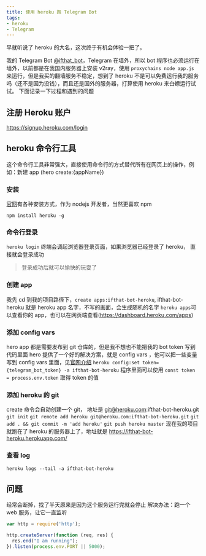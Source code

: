 ```yaml
---
title: 使用 heroku 跑 Telegram Bot
tags: 
- heroku
- Telegram
---
```


早就听说了 heroku 的大名，这次终于有机会体验一把了。

我的 Telegram Bot [@ifthat_bot](https://t.me/ifthat_bot)，Telegram 在墙外，所以 bot 程序也必须运行在墙外，以前都是在我国内服务器上安装 v2ray，使用 `proxychains node app.js` 来运行，但是我买的翻墙服务不稳定，想到了 heroku 不是可以免费运行我的服务吗（还不是因为没钱），而且还是国外的服务器，打算使用 heroku 来~~白嫖~~运行试试。
下面记录一下过程和遇到的问题

## 注册 Heroku 账户

https://signup.heroku.com/login

##  heroku 命令行工具
这个命令行工具非常强大，直接使用命令行的方式替代所有在网页上的操作，例如：新建 app (hero create:{appName})

### 安装
[官网](https://devcenter.heroku.com/articles/heroku-cli)有各种安装方式，作为 nodejs 开发者，当然更喜欢 npm

`npm install heroku -g`

### 命令行登录
`heroku login`
终端会调起浏览器登录页面，如果浏览器已经登录了 heroku， 直接就会登录成功
> 登录成功后就可以愉快的玩耍了

### 创建 app
我先 cd 到我的项目路径下，`create apps:ifthat-bot-heroku`, ifthat-bot-heroku 就是 heroku app 名字，不写的画面，会生成随机的名字
`heroku apps`可以查看你的 app，也可以在网页端查看(https://dashboard.heroku.com/apps)

### 添加 config vars
hero app 都是需要发布到 git 仓库的，但是我不想也不能把我的 bot token 写到代码里面
hero 提供了一个好的解决方案，就是 config vars ，他可以把一些变量写到 config vars 里面，见[官网介绍](https://devcenter.heroku.com/articles/config-vars)
`heroku config:set token={telegram_bot_token} -a ifthat-bot-heroku`
程序里面可以使用 `const token = process.env.token` 取得 token 的值

### 添加 heroku 的 git
create 命令会自动创建一个 git， 地址是 git@heroku.com:ifthat-bot-heroku.git
`git init`
`git remote add heroku git@heroku.com:ifthat-bot-heroku.git`
`git add . && git commit -m 'add heroku'`
`git push heroku master`
现在我的项目就跑在了 heroku 的服务器上了，地址就是 https://ifthat-bot-heroku.herokuapp.com/

### 查看 log
`heroku logs --tail -a ifthat-bot-heroku`

## 问题
经常会断掉，找了半天原来是因为这个服务运行完就会停止
解决办法：跑一个 web 服务，让它一直监听
``` javascript
var http = require('http');

http.createServer(function (req, res) {
  res.end("I am running");
}).listen(process.env.PORT || 5000);
```